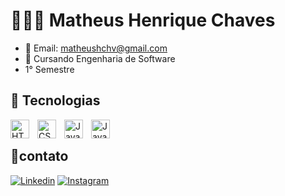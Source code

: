 # 👨🏽‍💻 Matheus Henrique Chaves
- 📩 Email: matheushchv@gmail.com
- 🏫 Cursando Engenharia de Software
- 1° Semestre

## 👾 Tecnologias 
<img 
    align="left" 
    alt="HTML"
    title="HTML" 
    width="30px" 
    style="padding-right: 10px;" 
    src="https://cdn.jsdelivr.net/gh/devicons/devicon@latest/icons/html5/html5-original.svg" 
/>
<img 
    align="left" 
    alt="CSS" 
    title="CSS"
    width="30px" 
    style="padding-right: 10px;" 
    src="https://cdn.jsdelivr.net/gh/devicons/devicon@latest/icons/css3/css3-original.svg" 
/>
<img 
    align="left" 
    alt="JavaScript" 
    title="JavaScript"
    width="30px" 
    style="padding-right: 10px;" 
    src="https://cdn.jsdelivr.net/gh/devicons/devicon@latest/icons/javascript/javascript-original.svg" 
/>
 <img
    align="left" 
    alt="Java" 
    title="Java"
    width="30px" 
    src="https://cdn.jsdelivr.net/gh/devicons/devicon@latest/icons/java/java-original.svg" 
/><br>
          


## 📲contato

[![Linkedin](https://img.shields.io/badge/LinkedIn-0077B5?style=for-the-badge&logo=linkedin&logoColor=white/
)]([https://www.linkedin.com/in/matheus-henrique-chaves-389a07356/](https://www.linkedin.com/in/matheushchaves/))
[![Instagram](https://img.shields.io/badge/Instagram-E4405F?style=for-the-badge&logo=instagram&logoColor=white)](https://www.instagram.com/matheus.chvss/)
          
